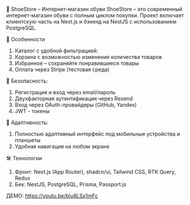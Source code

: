 👟 ShoeStore – Интернет-магазин обуви
ShoeStore – это современный интернет-магазин обуви с полным циклом покупки. Проект включает клиентскую часть на Next.js и бэкенд на NestJS с использованием PostgreSQL.

🌟 Особенности 
1) Каталог с удобной фильтрацией:
2) Корзина с возможностью изменения количества товаров
3) Избранное – сохраняйте понравившиеся товары
4) Оплата через Stripe (тестовая среда) 

🔐 Безопасность:
1) Регистрация и вход через email/пароль
2) Двухфакторная аутентификация через Resend
3) Вход через OAuth-провайдеры (GitHub, Yandex)
4) JWT - токены

📱 Адаптивность:
1) Полностью адаптивный интерфейс под мобильные устройства и планшеты
2) Удобная навигация на любом экране

🛠 Технологии
1) Фронт: Next.js (App Router), shadcn/ui, Tailwind CSS, RTK Query, Redux
2) Бек: NestJS, PostgreSQL, Prisma, Passport.js

ДЕМО: https://youtu.be/bju8LSx1mFc
